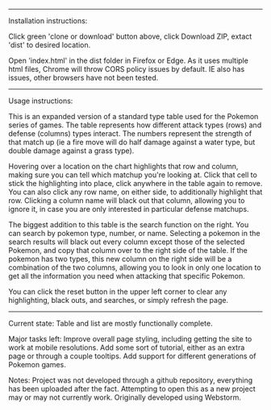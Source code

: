 ___
Installation instructions:

Click green 'clone or download' button above, click Download ZIP, extact 'dist' to desired location.

Open 'index.html' in the dist folder in Firefox or Edge. As it uses multiple html files, Chrome will throw CORS policy issues by default. IE also has issues, other browsers have not been tested.
___
Usage instructions:

This is an expanded version of a standard type table used for the Pokemon series of games. The table represents how different attack types (rows) and defense (columns) types interact. The numbers represent the strength of that match up (ie a fire move will do half damage against a water type, but double damage against a grass type).

Hovering over a location on the chart highlights that row and column, making sure you can tell which matchup you're looking at. Click that cell to stick the highlighting into place, click anywhere in the table again to remove. You can also click any row name, on either side, to additionally highlight that row. Clicking a column name will black out that column, allowing you to ignore it, in case you are only interested in particular defense matchups.

The biggest addition to this table is the search function on the right. You can search by pokemon type, number, or name. Selecting a pokemon in the search results will black out every column except those of the selected Pokemon, and copy that column over to the right side of the table. If the pokemon has two types, this new column on the right side will be a combination of the two columns, allowing you to look in only one location to get all the information you need when attacking that specific Pokemon. 

You can click the reset button in the upper left corner to clear any highlighting, black outs, and searches, or simply refresh the page.

___
Current state:
Table and list are mostly functionally complete.

Major tasks left:
Improve overall page styling, including getting the site to work at mobile resolutions.
Add some sort of tutorial, either as an extra page or through a couple tooltips.
Add support for different generations of Pokemon games.


Notes:
Project was not developed through a github repository, everything has been uploaded after the fact. Attempting to open this as a new project may or may not currently work. Originally developed using Webstorm.
